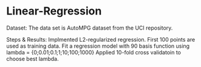 # Linear-Regression

Dataset:
The data set is AutoMPG dataset from the UCI repository.

Steps & Results:
Implmented L2-regularized regression. 
First 100 points are used as training data.
Fit a regression model with 90 basis function using
lambda = {0;0.01;0.1;1;10;100;1000}
Applied 10-fold cross validatoin to choose best lambda.
